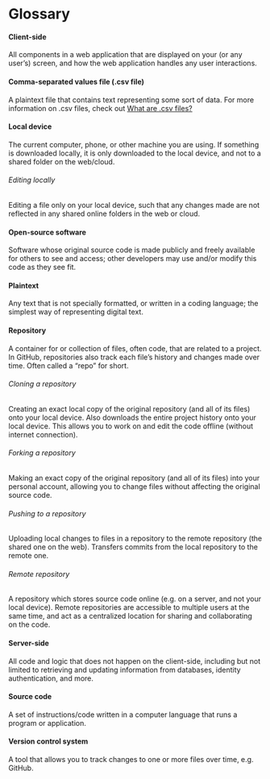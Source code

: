 # Glossary

#### Client-side
All components in a web application that are displayed on your (or any user’s) screen, and how the web application handles any user interactions.
#### Comma-separated values file (.csv file)
A plaintext file that contains text representing some sort of data. For more information on .csv files, check out [What are .csv files?](csvwhatis.md)
#### Local device
The current computer, phone, or other machine you are using. If something is downloaded locally, it is only downloaded to the local device, 
and not to a shared folder on the web/cloud.
###### Editing locally
Editing a file only on your local device, such that any changes made are not reflected in any shared online folders in the web or cloud.
#### Open-source software
Software whose original source code is made publicly and freely available for others to see and access; other developers may use and/or modify this code as they see fit.
#### Plaintext
Any text that is not specially formatted, or written in a coding language; the simplest way of representing digital text.
#### Repository
A container for or collection of files, often code, that are related to a project. In GitHub, repositories also track each file’s history and changes made over time. Often called a “repo” for short.
###### Cloning a repository 
Creating an exact local copy of the original repository (and all of its files) onto your local device. Also downloads the entire project history onto your local device. This allows you to work on and edit the code offline (without internet connection).
###### Forking a repository
Making an exact copy of the original repository (and all of its files) into your personal account, allowing you to change files without affecting the original source code.
###### Pushing to a repository
Uploading local changes to files in a repository to the remote repository (the shared one on the web). Transfers commits from the local repository to the remote one.
###### Remote repository
A repository which stores source code online (e.g. on a server, and not your local device). Remote repositories are accessible to multiple users at the same time, and act as a centralized location for sharing and collaborating on the code.
#### Server-side
All code and logic that does not happen on the client-side, including but not limited to retrieving and updating information from databases, identity authentication, and more. 
#### Source code
A set of instructions/code written in a computer language that runs a program or application.
#### Version control system
A tool that allows you to track changes to one or more files over time, e.g. GitHub.
